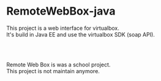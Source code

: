 # RemoteWebBox-java

This project is a web interface for virtualbox.<br>
It's build in Java EE and use the virtualbox SDK (soap API).<br>

<br><br>

Remote Web Box is was a school project.<br>
This project is not maintain anymore.
<br>
